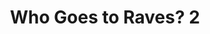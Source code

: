 ---
layout: comic
title: Who Goes to Raves? 2
alt: Bro has a good time anyway.
image: raves2.png
comment: [{'date': '20th Apr 2019, 11:00 AM', 'username': 'bria', 'comment': 'Well this isn&#039;t entirely finished, but I am having severe technical difficulties and it&#039;s close enough that I&#039;m going to give up and post it as is before I explode with rage.'}]
---